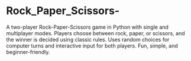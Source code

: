 # Rock_Paper_Scissors-
A two-player Rock-Paper-Scissors game in Python with single and multiplayer modes. Players choose between rock, paper, or scissors, and the winner is decided using classic rules. Uses random choices for computer turns and interactive input for both players. Fun, simple, and beginner-friendly.
